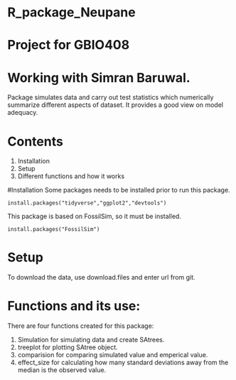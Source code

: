 # R_package_Neupane
# Project for GBIO408

# Working with Simran Baruwal.

Package simulates data and carry out test statistics which numerically summarize different aspects of dataset. It provides a good view on model adequacy.

# Contents
1. Installation
2. Setup
3. Different functions and how it works

#Installation
Some packages needs to be installed prior to run this package.
```{r}
install.packages("tidyverse","ggplot2","devtools")
```

This package is based on FossilSim, so it must be installed.
```{r}
install.packages("FossilSim")
```
# Setup
To download the data, use download.files and enter url from git.

# Functions and its use:
There are four functions created for this package:

1. Simulation for simulating data and create SAtrees.
2. treeplot for plotting SAtree object.
3. comparision for comparing simulated value and emperical value.
4. effect_size for calculating how many standard deviations away from the median is the observed value.